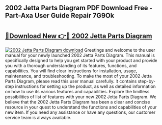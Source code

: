 ## 2002 Jetta Parts Diagram PDF Download Free - Part-Axa User Guide Repair 7G9Ok

# <h2><a href="http://dfsk031.blite.top/?on=2002+Jetta+Parts+Diagram">🔗Download New 👉🔴 2002 Jetta Parts Diagram</a></h2>

[![2002 Jetta Parts Diagram download](https://i.imgur.com/lujVjoI.png)](http://dfsk031.blite.top/?on=2002+Jetta+Parts+Diagram)
Greetings and welcome to the user manual for your newly launched 2002 Jetta Parts Diagram. This manual is specifically designed to help you get started with your product and provide you with a thorough understanding of its features, functions, and capabilities. You will find clear instructions for installation, usage, maintenance, and troubleshooting. To make the most of your 2002 Jetta Parts Diagram, please read this user manual carefully. It contains step-by-step instructions for setting up the product, as well as detailed information on how to use its various features and capabilities. Explore the limitless possibilities of list of features with your new 2002 Jetta Parts Diagram. We believe that the 2002 Jetta Parts Diagram has been a clear and concise resource in your quest to understand the functions and capabilities of your new item. If you need any assistance or have any questions, our customer service team is always available.
